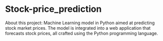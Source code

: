 # Stock-price_prediction

About this project: 
Machine Learning model in Python aimed at predicting stock market prices. The model is integrated into a web application that forecasts stock prices, all crafted using the Python programming language.
